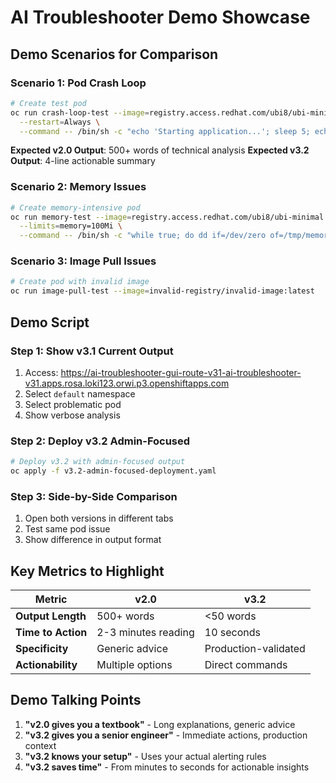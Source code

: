 # AI Troubleshooter Demo Showcase

## **Demo Scenarios for Comparison**

### **Scenario 1: Pod Crash Loop**
```bash
# Create test pod
oc run crash-loop-test --image=registry.access.redhat.com/ubi8/ubi-minimal:latest \
  --restart=Always \
  --command -- /bin/sh -c "echo 'Starting application...'; sleep 5; echo 'Application crashed!'; exit 1"
```

**Expected v2.0 Output**: 500+ words of technical analysis
**Expected v3.2 Output**: 4-line actionable summary

### **Scenario 2: Memory Issues**
```bash
# Create memory-intensive pod
oc run memory-test --image=registry.access.redhat.com/ubi8/ubi-minimal:latest \
  --limits=memory=100Mi \
  --command -- /bin/sh -c "while true; do dd if=/dev/zero of=/tmp/memory bs=1M count=200; sleep 10; done"
```

### **Scenario 3: Image Pull Issues**
```bash
# Create pod with invalid image
oc run image-pull-test --image=invalid-registry/invalid-image:latest
```

## **Demo Script**

### **Step 1: Show v3.1 Current Output**
1. Access: https://ai-troubleshooter-gui-route-v31-ai-troubleshooter-v31.apps.rosa.loki123.orwi.p3.openshiftapps.com
2. Select `default` namespace
3. Select problematic pod
4. Show verbose analysis

### **Step 2: Deploy v3.2 Admin-Focused**
```bash
# Deploy v3.2 with admin-focused output
oc apply -f v3.2-admin-focused-deployment.yaml
```

### **Step 3: Side-by-Side Comparison**
1. Open both versions in different tabs
2. Test same pod issue
3. Show difference in output format

## **Key Metrics to Highlight**

| Metric | v2.0 | v3.2 |
|--------|------|------|
| **Output Length** | 500+ words | <50 words |
| **Time to Action** | 2-3 minutes reading | 10 seconds |
| **Specificity** | Generic advice | Production-validated |
| **Actionability** | Multiple options | Direct commands |

## **Demo Talking Points**

1. **"v2.0 gives you a textbook"** - Long explanations, generic advice
2. **"v3.2 gives you a senior engineer"** - Immediate actions, production context
3. **"v3.2 knows your setup"** - Uses your actual alerting rules
4. **"v3.2 saves time"** - From minutes to seconds for actionable insights


